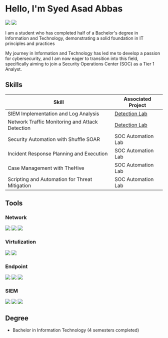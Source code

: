 # Hello, I'm Syed Asad Abbas
<a href="https://linkedin.com/in/SyedAsadAbbas1815"><img src="https://img.shields.io/badge/-LinkedIn-0072b1?&style=for-the-badge&logo=linkedin&logoColor=white" /></a>
<a href="https://syedasadababs.netlify.app"><img src="https://img.shields.io/badge/-own%20Website-000000?&style=for-the-badge&logo=worldwide&logoColor=white" /></a>


I am a student who has completed half of a Bachelor's degree in Information and Technology, demonstrating a solid foundation in IT principles and practices


My journey in Information and Technology has led me to develop a passion for cybersecurity, and I am now eager to transition into this field, specifically aiming to join a Security Operations Center (SOC) as a Tier 1 Analyst.

## Skills

| Skill                                         | Associated Project         |
|-----------------------------------------------|----------------------------|
| SIEM Implementation and Log Analysis          | <a href="https://google.com">Detection Lab</a>|
| Network Traffic Monitoring and Attack Detection | <a href="https://google.com">Detection Lab</a>|
| Security Automation with Shuffle SOAR         | SOC Automation Lab|
| Incident Response Planning and Execution      | SOC Automation Lab|
| Case Management with TheHive                  | SOC Automation Lab|
| Scripting and Automation for Threat Mitigation | SOC Automation Lab|

## Tools

### Network
<div>
    <img src="https://img.shields.io/badge/-Cisco%20Packet%20Tracer-0078D7?&style=for-the-badge&logo=cisco&logoColor=white" />
    <img src="https://img.shields.io/badge/-Wireshark-1679A7?&style=for-the-badge&logo=Wireshark&logoColor=white" />
    <img src="https://img.shields.io/badge/-Zeek-777BB4?&style=for-the-badge&logo=Zeek&logoColor=white" />
</div>



 ### Virtulization
<div>
  <img src="https://img.shields.io/badge/-VMware-607078?&style=for-the-badge&logo=vmware&logoColor=white" />
  <img src="https://img.shields.io/badge/-Microsoft_Hyper_V-4B92DB?&style=for-the-badge&logo=microsoft&logoColor=white" />
</div>

### Endpoint
<div>
    <img src="https://img.shields.io/badge/-Microsoft_Defender_for_Endpoint-00A4EF?&style=for-the-badge&logo=Microsoft&logoColor=white" />
    <img src="https://img.shields.io/badge/-Velociraptor-4B275F?&style=for-the-badge&logo=Velociraptor&logoColor=white" />
    <img src="https://img.shields.io/badge/-Lima%20Charlie-00B2A9?&style=for-the-badge&logo=lima-charlie&logoColor=white" />
  
</div>

### SIEM
<div>
    <img src="https://img.shields.io/badge/-Microsoft_Sentinel-0078D4?&style=for-the-badge&logo=Microsoft&logoColor=white" />
    <img src="https://img.shields.io/badge/-Splunk-000000?&style=for-the-badge&logo=Splunk&logoColor=white" />
    <img src="https://img.shields.io/badge/-Elastic-005571?&style=for-the-badge&logo=Elastic&logoColor=white" />
</div>

## Degree

- Bachelor in Information Technology (4 semesters completed)
